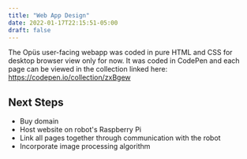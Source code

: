 ```yaml
---
title: "Web App Design"
date: 2022-01-17T22:15:51-05:00
draft: false
---
```


The Opüs user-facing webapp was coded in pure HTML and CSS for desktop browser view only for now. It was coded in CodePen and each page can be viewed in the collection linked here: 
https://codepen.io/collection/zxBgew

Next Steps
-----
* Buy domain
* Host website on robot's Raspberry Pi
* Link all pages together through communication with the robot
* Incorporate image processing algorithm

